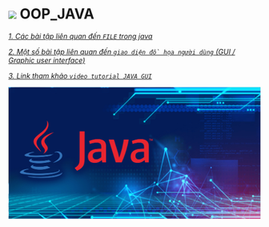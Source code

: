 # <img src="https://image.flaticon.com/icons/png/128/2721/2721670.png"> **OOP_JAVA**

[*1. Các bài tập liên quan đến `FILE` trong java*](https://github.com/NguyenHuuNhan1912/OOP_JAVA/tree/master/Java_Advanced/File_Java)

[*2. Một số bài tập liên quan đến `giao diện đồ họa người dùng` (GUI / Graphic user interface)*](https://github.com/NguyenHuuNhan1912/OOP_JAVA/tree/master/Java_Advanced/Java_GUI)

[*3. Link tham khảo `video tutorial JAVA GUI`*](https://www.youtube.com/watch?v=Kmgo00avvEw&t=14385s)

![alt tag](https://github.com/NguyenHuuNhan1912/NguyenHuuNhan1912/blob/main/i14.jpg)

